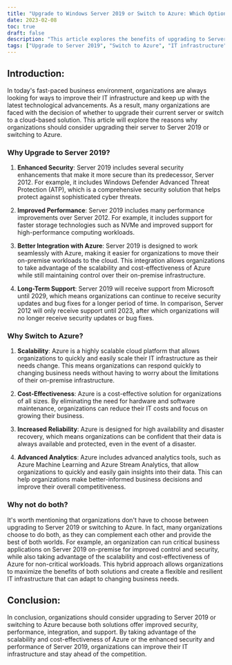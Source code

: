 ```yaml
---
title: "Upgrade to Windows Server 2019 or Switch to Azure: Which Option is Right for Your Business?"
date: 2023-02-08
toc: true
draft: false
description: "This article explores the benefits of upgrading to Server 2019 or switching to Azure, including improved security, performance, integration, and support, to help organizations make the best decision for their IT infrastructure."
tags: ["Upgrade to Server 2019", "Switch to Azure", "IT infrastructure", "Business technology", "Security enhancements", "Performance improvements", "Integration with Azure", "Long-term support", "Scalability", "Cost-effectiveness", "Increased reliability", "Advanced analytics", "Hybrid approach", "Flexible and resilient IT infrastructure"]
---
```


## Introduction:

In today's fast-paced business environment, organizations are always looking for ways to improve their IT infrastructure and keep up with the latest technological advancements. As a result, many organizations are faced with the decision of whether to upgrade their current server or switch to a cloud-based solution. This article will explore the reasons why organizations should consider upgrading their server to Server 2019 or switching to Azure.

### Why Upgrade to Server 2019?

1. **Enhanced Security**: Server 2019 includes several security enhancements that make it more secure than its predecessor, Server 2012. For example, it includes Windows Defender Advanced Threat Protection (ATP), which is a comprehensive security solution that helps protect against sophisticated cyber threats.

2. **Improved Performance**: Server 2019 includes many performance improvements over Server 2012. For example, it includes support for faster storage technologies such as NVMe and improved support for high-performance computing workloads.

3. **Better Integration with Azure**: Server 2019 is designed to work seamlessly with Azure, making it easier for organizations to move their on-premise workloads to the cloud. This integration allows organizations to take advantage of the scalability and cost-effectiveness of Azure while still maintaining control over their on-premise infrastructure.

4. **Long-Term Support**: Server 2019 will receive support from Microsoft until 2029, which means organizations can continue to receive security updates and bug fixes for a longer period of time. In comparison, Server 2012 will only receive support until 2023, after which organizations will no longer receive security updates or bug fixes.

### Why Switch to Azure?

1. **Scalability**: Azure is a highly scalable cloud platform that allows organizations to quickly and easily scale their IT infrastructure as their needs change. This means organizations can respond quickly to changing business needs without having to worry about the limitations of their on-premise infrastructure.

2. **Cost-Effectiveness**: Azure is a cost-effective solution for organizations of all sizes. By eliminating the need for hardware and software maintenance, organizations can reduce their IT costs and focus on growing their business.

3. **Increased Reliability**: Azure is designed for high availability and disaster recovery, which means organizations can be confident that their data is always available and protected, even in the event of a disaster.

4. **Advanced Analytics**: Azure includes advanced analytics tools, such as Azure Machine Learning and Azure Stream Analytics, that allow organizations to quickly and easily gain insights into their data. This can help organizations make better-informed business decisions and improve their overall competitiveness.

### Why not do both?

It's worth mentioning that organizations don't have to choose between upgrading to Server 2019 or switching to Azure. In fact, many organizations choose to do both, as they can complement each other and provide the best of both worlds. For example, an organization can run critical business applications on Server 2019 on-premise for improved control and security, while also taking advantage of the scalability and cost-effectiveness of Azure for non-critical workloads. This hybrid approach allows organizations to maximize the benefits of both solutions and create a flexible and resilient IT infrastructure that can adapt to changing business needs.

## Conclusion:

In conclusion, organizations should consider upgrading to Server 2019 or switching to Azure because both solutions offer improved security, performance, integration, and support. By taking advantage of the scalability and cost-effectiveness of Azure or the enhanced security and performance of Server 2019, organizations can improve their IT infrastructure and stay ahead of the competition.